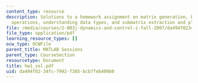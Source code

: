 ```yaml
---
content_type: resource
description: Solutions to a homework assignment on matrix generation, basic matrix
  operations, understanding data types, and submatrix extraction and plotting.
file: /media/courses/2-003j-dynamics-and-control-i-fall-2007/da494f0234fc7992f385bcb7feb409b0_hw1_sol.pdf
file_type: application/pdf
learning_resource_types: []
ocw_type: OCWFile
parent_title: MATLAB Sessions
parent_type: CourseSection
resourcetype: Document
title: hw1_sol.pdf
uid: da494f02-34fc-7992-f385-bcb7feb409b0
---
```


